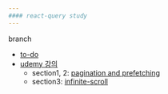 ```yaml
---
#### react-query study
---
```


branch 
+ [to-do](https://github.com/jaehafe/react-query/tree/todo)
+ [udemy 강의](https://github.com/jaehafe/react-query/tree/react-query-udemy)
  + section1, 2: [pagination and prefetching](https://github.com/jaehafe/react-query/tree/react-query-udemy/blog-em)
  + section3: [infinite-scroll](https://github.com/jaehafe/react-query/tree/react-query-udemy/infinite-scroll)
